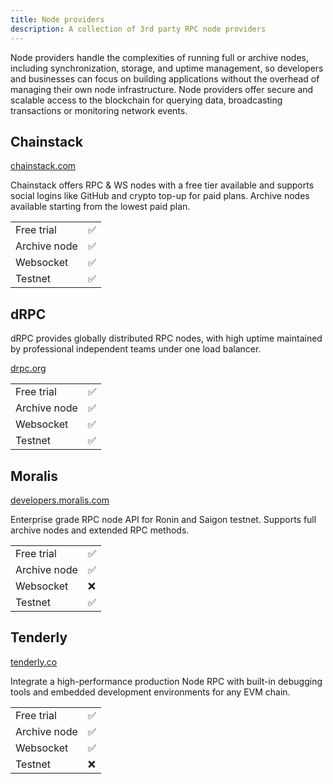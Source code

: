 ```yaml
---
title: Node providers
description: A collection of 3rd party RPC node providers
---
```


Node providers handle the complexities of running full or archive nodes, including synchronization, storage, and uptime management, so developers and businesses can focus on building applications without the overhead of managing their own node infrastructure. Node providers offer secure and scalable access to the blockchain for querying data, broadcasting transactions or monitoring network events.

## Chainstack

[chainstack.com](https://chainstack.com/build-better-with-ronin/)

Chainstack offers RPC & WS nodes with a free tier available and supports social logins like GitHub and crypto top-up for paid plans. Archive nodes available starting from the lowest paid plan.

| | |
| ----- | ----- |
| Free trial | ✅ |
| Archive node | ✅ |
| Websocket | ✅ |
| Testnet | ✅ |


## dRPC

dRPC provides globally distributed RPC nodes, with high uptime maintained by professional independent teams under one load balancer.

[drpc.org](https://drpc.org/chainlist/ronin)

| | |
| ----- | ----- |
| Free trial | ✅ |
| Archive node | ✅ |
| Websocket | ✅ |
| Testnet | ✅ |

## Moralis

[developers.moralis.com](https://developers.moralis.com/chains/ronin/)

Enterprise grade RPC node API for Ronin and Saigon testnet. Supports full archive nodes and extended RPC methods.

| | |
| ----- | ----- |
| Free trial | ✅ |
| Archive node | ✅ |
| Websocket | ❌ |
| Testnet | ✅ |

## Tenderly

[tenderly.co](https://tenderly.co/)

Integrate a high-performance production Node RPC with built-in debugging tools and embedded development environments for any EVM chain.

| | |
| ----- | ----- |
| Free trial | ✅ |
| Archive node | ✅ |
| Websocket | ✅ |
| Testnet | ❌ |